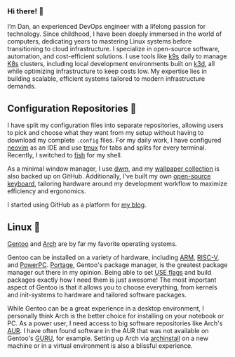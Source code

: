 ### Hi there! 👋

I’m Dan, an experienced DevOps engineer with a lifelong passion for technology. Since childhood, I have been deeply immersed in the world of computers, dedicating years to mastering Linux systems before transitioning to cloud infrastructure. I specialize in open-source software, automation, and cost-efficient solutions. I use tools like [k9s](https://dme86.github.io/2024/01/16/k9s-tutorial/) daily to manage [K8s](https://kubernetes.io/) clusters, including local development environments built on [k3d](https://k3d.io/), all while optimizing infrastructure to keep costs low. My expertise lies in building scalable, efficient systems tailored to modern infrastructure demands.

## Configuration Repositories 🏢

I have split my configuration files into separate repositories, allowing users to pick and choose what they want from my setup without having to download my complete `.config` files. For my daily work, I have configured [neovim](https://github.com/dme86/neovim) as an IDE and use [tmux](https://github.com/dme86/tmux) for tabs and splits for every terminal. Recently, I switched to [fish](https://github.com/dme86/fish) for my shell.

As a minimal window manager, I use [dwm](https://github.com/dme86/dwm), and my [wallpaper collection](https://github.com/dme86/.wallpapers) is also backed up on GitHub. Additionally, I’ve built my own [open-source keyboard](https://github.com/dme86/corne), tailoring hardware around my development workflow to maximize efficiency and ergonomics.

I started using GitHub as a platform for [my blog](https://dme86.github.io/). 

## Linux 🐧

[Gentoo](https://www.gentoo.org/) and [Arch](https://archlinux.org/) are by far my favorite operating systems.

Gentoo can be installed on a variety of hardware, including [ARM](https://wiki.gentoo.org/wiki/Project:ARM), [RISC-V](https://wiki.gentoo.org/wiki/Project:RISC-V), and [PowerPC](https://wiki.gentoo.org/wiki/Project:PowerPC). [Portage](https://wiki.gentoo.org/wiki/Portage), Gentoo's package manager, is the greatest package manager out there in my opinion. Being able to set [USE flags](https://wiki.gentoo.org/wiki/USE_flag) and build packages exactly how I need them is just awesome! 
The most important aspect of Gentoo is that it allows you to choose everything, from kernels and init-systems to hardware and tailored software packages.

While Gentoo can be a great experience in a desktop environment, I personally think Arch is the better choice for installing on your notebook or PC. As a power user, I need access to big software repositories like Arch's [AUR](https://wiki.archlinux.org/title/Arch_User_Repository). 
I have often found software in the AUR that was not available on Gentoo's [GURU](https://wiki.gentoo.org/wiki/Project:GURU), for example. Setting up Arch via [archinstall](https://wiki.archlinux.org/title/archinstall) on a new machine or in a virtual environment is also a blissful experience.
